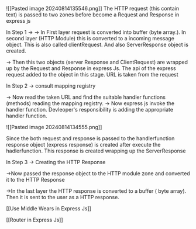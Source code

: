 ![[Pasted image 20240814135546.png]]
The HTTP request (this contain text) is passed to two zones before become a Request and Response in express js

In Step 1 ->
-> In First layer request is converted into buffer (byte array.). In second layer (HTTP Module) this is converted to a incoming message object. This is also called clientRequest. And also ServerResponse object is created. 

-> Then this two objects (server Response and ClientRequest) are wrapped up by the Request and Response in express Js. The api of the express request added to the object in this stage. URL is taken from the request

In Step 2 -> consult mapping registry

-> Now read the taken URL and find the suitable handler functions (methods) reading the mapping registry. 
-> Now express js invoke the handler function. Devleoper's responsibility is adding the appropriate handler function.

![[Pasted image 20240814134555.png]]

Since the both request and response is passed to the  handlerfunction response object (express response) is created after execute the hadlerfunction. This response is created wrapping up the ServerResponse


In Step 3 -> Creating the HTTP Response 

->Now passed the response object to the HTTP module zone and converted it to the HTTP Response 

->In the last layer the HTTP response is converted to a buffer ( byte array). Then it is sent to the user as a HTTP response.

[[Use Middle Wears in Express Js]]

[[Router in Express Js]]



